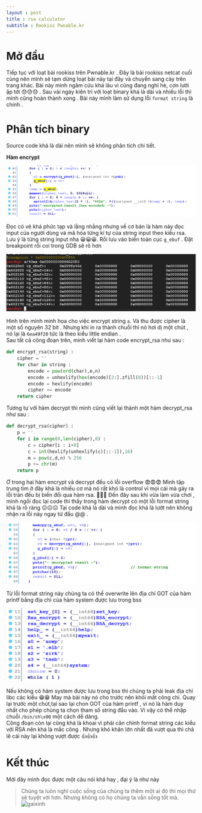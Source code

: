 ```yaml
---
layout : post 
title : rsa calculator 
subtitle : Rookiss Pwnable.kr 
--- 
```


# Mở đầu
Tiếp tục với loạt bài rookiss trên Pwnable.kr . Đây là bài rookiss netcat cuối cùng nên mình sẽ tạm dừng loạt bài này tại đây và chuyển sang cày trên trang khác. Bài này mình ngâm cứu khá lâu vì cũng đang nghỉ hè, cơn lười ập tới 😓😓😓 . Sau vài ngày kiên trì với loạt binary khá là dài và nhiều lỗi thì mình cũng hoàn thành xong . Bài này mình làm sử dụng lỗi ```format string``` là chính . 

# Phân tích binary  
Source code khá là dài nên mình sẽ không phân tích chi tiết.  

**Hàm encrypt**

![hinh3](/Pwnable/pwnable.kr/rookiss/rsa_caculator/hinh3.PNG)  

Đọc có vẻ khá phức tạp và lằng nhằng nhưng về cơ bản là hàm này đọc input của người dùng và mã hóa từng kí tự của string input theo kiểu rsa.
Lưu ý là từng string input nha 😀😀😀. Rồi lưu vào biến toàn cục ```g_ebuf``` . Đặt breakpoint rồi coi trong GDB sẽ rõ hơn  

![hinh4](/Pwnable/pwnable.kr/rookiss/rsa_caculator/hinh4.PNG)  

Hình trên mình minh họa cho việc encrypt string ```a```. Và thu được cipher là một số nguyên 32 bit . Nhưng khi in ra thành chuỗi thì nó hơi dị một chút , nó lại là ```6ea49f20``` tức là theo kiểu little endian .  
Sau tất cả công đoạn trên, mình viết lại hàm code encrypt_rsa như sau  :  

```python 
def encrypt_rsa(string) : 
    cipher = '' 
    for char in string : 
        encode = pow(ord(char),e,n) 
        encode = unhexlify(hex(encode)[2:].zfill(8))[::-1] 
        encode = hexlify(encode) 
        cipher += encode 
    return cipher 
```

Tương tự với hàm decrypt thì mình cũng viết lại thành một hàm decrypt_rsa như sau :  

```python 
def decrypt_rsa(cipher) : 
    p = '' 
    for i in range(0,len(cipher),8) : 
        c = cipher[i : i+8]
        c = int(hexlify(unhexlify(c)[::-1]),16) 
        m = pow(c,d,n) % 256 
        p += chr(m) 
    return p
```   
Ơ trong hai hàm encrypt và decrypt đều có lỗi overflow 😨😨😨 Mình tập trung tìm ở đây khá là nhiều cơ mà nó rất khó là control vì mọi cái mà
gây ra lỗi tràn đều bị biến đổi qua hàm rsa. 😬😬😬 Đến đây sau khi vừa làm vừa chơi , mình ngồi đọc lại code thì thấy trong hàm decrypt có
một lỗi format string khá là rõ ràng 😖😖😖 Tại code khá là dài và mình đọc khá là lướt nên không nhận ra lỗi này ngay từ đầu @@ . 

![hinh2](/Pwnable/pwnable.kr/rookiss/rsa_caculator/hinh1.PNG)  

Từ lỗi format string này chúng ta có thể overwrite lên địa chỉ GOT của hàm printf bằng địa chỉ của hàm system được lưu trong bss  

![hinh2](/Pwnable/pwnable.kr/rookiss/rsa_caculator/hinh2.PNG)  

Nếu không có hàm system được lưu trong bss thì chúng ta phải leak địa chỉ libc các kiểu 😁😁 May mà bài này nó cho trước nên khỏi mất công chi.
Quay lại trước một chút,tại sao lại chon GOT của hàm printf , vì nó là hàm duy nhất cho phép chúng ta chọn tham số string đầu vào. Vì vậy 
có thể nhập chuỗi ```/bin/sh\x00``` một cách dễ dàng.  
Công đoạn còn lại cũng khá là khoai vì phải căn chỉnh format string các kiểu với RSA nên khá là mắc công . Nhưng khó khăn lớn nhất đã vượt qua thì
chả lẽ cái này lại không vượt được 👍👍👍  

# Kết thúc  
Mới đây mình đọc được một câu nói khá hay , đại ý là như này  
> Chúng ta luôn nghĩ cuộc sống của chúng ta thêm một ai đó thì mọi thứ sẽ tuyệt vời hơn. Nhưng không có họ chúng ta vẫn sống tốt mà. 
![gaixinh](https://encrypted-tbn0.gstatic.com/images?q=tbn:ANd9GcRAimrrM7dqqnyV5Xs2FwhdcIp73kukrP2Q1_yTqFL5p4oSnFUr)
